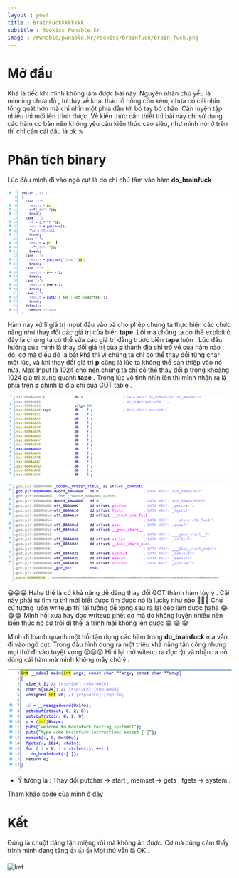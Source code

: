 ```yaml
---
layout : post 
title : BrainFuckkkkkkkk
subtitle : Rookiss Pwnable.kr
image : /Pwnable/pwnable.kr/rookiss/brainfuck/brain_fuck.png
--- 
```


# Mở đầu
Khá là tiếc khi mình không làm được bài này. Nguyên nhân chủ yếu là minning chưa đủ , tư duy về khai thác lỗ hổng còn kém, chưa có cái nhìn tổng quát hơn mà chỉ nhìn một phía dẫn tới bó tay bó chân. Cần luyện tập nhiều thì mới lên trình được. Về kiến thức cần thiết thì bài này chỉ sử dụng các hàm cơ bản nên không yêu cầu kiến thức cao siêu, như mình nói ở trên thì chỉ cần cái đầu là ok :v 

# Phân tích binary 

Lúc đầu mình đi vào ngõ cụt là do chỉ chú tâm vào hàm **do_brainfuck**

![hinh1](/Pwnable/pwnable.kr/rookiss/brainfuck/hinh1.PNG) 

Hàm này xử lí giá trị input đầu vào và cho phép chúng ta thực hiện các chức năng như thay đổi các giá trị của biến **tape** .Lỗi mà 
chúng ta có thể exploit ở đây là chúng ta có thể sửa các giá trị đằng trước biến **tape** luôn . Lúc đầu hướng của mình là thay đổi giá trị của **p** thành địa chỉ trở về của hàm nào đó, cơ mà điều đó là bất khả thì vì chúng ta chỉ có thể thay đổi từng char một lúc, và khi thay đổi giá trị **p** cũng là lúc ta không thể can thiệp vào nó nữa. 
Max Input là 1024 cho nên chúng ta chỉ có thể thay đổi p trong khoảng 1024 giá trị xung quanh **tape** .
Trong lúc vô tình nhìn lên thì mình nhận ra là phía trên **p** chính là địa chỉ của GOT table .

![hinh2](/Pwnable/pwnable.kr/rookiss/brainfuck/hinh2.PNG)

![hinh3]( /Pwnable/pwnable.kr/rookiss/brainfuck/hinh3.PNG)

😀😀😀 Haha thế là có khả năng dễ dàng thay đổi GOT thành hàm tùy ý . Cái này phải tự tìm ra thì mới biết được tìm được nó là lucky như nào 😬😬😬 Chứ cứ tương luôn writeup thì lại tưởng dễ xong sau ra lại đéo làm được haha 😂😂😂 Mình hồi xưa hay đọc writeup phết cơ mà do không luyện nhiều nên kiến thức nó cứ trôi đi thế là trình mãi không lên được  😁  😁  😁 

Mình đi loanh quanh một hồi tận dụng các hàm trong **do_brainfuck** mà vẫn đi vào ngõ cụt. Trong đầu hình dung ra một triệu khả năng tấn công nhưng mọi thứ đi vào tuyệt vọng  😣😣😣 Hihi lại mở witeup ra đọc :)) và nhận ra nó dùng cái hàm mà mình không mấy chú ý : 


![hinh4](/Pwnable/pwnable.kr/rookiss/brainfuck/hinh4.PNG)  


- Ý tưởng là : Thay đổi putchar -> start , memset -> gets , fgets -> system . 

Tham khảo code của mình ở [đây](https://github.com/hacmao/hacmao.github.io/tree/master/Pwnable/pwnable.kr/rookiss/brainfuck)

# Kết 

Đúng là chuột dâng tận miệng rồi mà không ăn được. Cơ mà cũng cảm thấy trình mình đang tăng 👍 👍 👍  Mọi thứ vẫn là OK . 
   

![ket](https://ichef.bbci.co.uk/news/660/cpsprodpb/17D39/production/_96439579_whatsubject.jpg)
